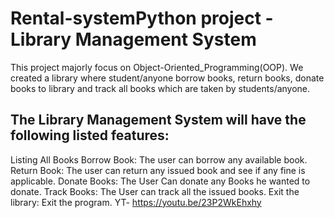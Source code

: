 # Rental-systemPython project - Library Management System 

This project majorly focus on Object-Oriented_Programming(OOP). We created a library where student/anyone borrow books, return books, donate books to library and track all books which are taken by students/anyone.

## The Library Management System will have the following listed features:
    
Listing All Books
Borrow Book: The user can borrow any available book.
Return Book: The user can return any issued book and see if any fine is applicable.
Donate Books: The User Can donate any Books he wanted to donate.
Track Books: The User can track all the issued books.
Exit the library: Exit the program.
YT- https://youtu.be/23P2WkEhxhy
